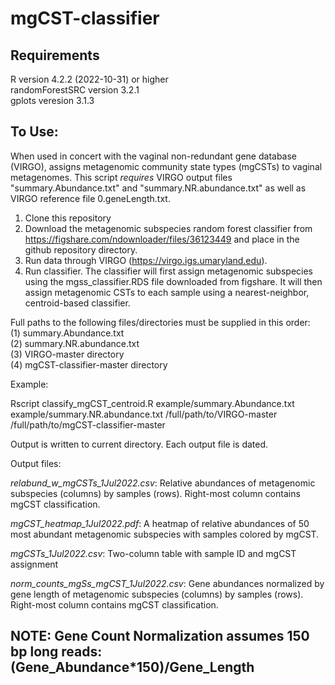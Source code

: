 # mgCST-classifier

## Requirements
R version 4.2.2 (2022-10-31) or higher<br>
randomForestSRC version 3.2.1<br>
gplots veresion 3.1.3<br>

## To Use: 
When used in concert with the vaginal non-redundant gene database (VIRGO), assigns metagenomic community state types (mgCSTs) to vaginal metagenomes. 
This script *requires* VIRGO output files "summary.Abundance.txt" and "summary.NR.abundance.txt" as well as VIRGO reference file 0.geneLength.txt.

  1. Clone this repository
  2. Download the metagenomic subspecies random forest classifier from https://figshare.com/ndownloader/files/36123449 and place in the github repository directory. 
  3. Run data through VIRGO (https://virgo.igs.umaryland.edu).
  4. Run classifier. The classifier will first assign metagenomic subspecies using the mgss_classifier.RDS file downloaded from figshare. It will then assign metagenomic CSTs to each sample using a nearest-neighbor, centroid-based classifier. 

Full paths to the following files/directories must be supplied in this order:<br>
(1) summary.Abundance.txt<br>
(2) summary.NR.abundance.txt<br>
(3) VIRGO-master directory<br>
(4) mgCST-classifier-master directory<br>

Example: 

Rscript classify_mgCST_centroid.R   example/summary.Abundance.txt   example/summary.NR.abundance.txt   /full/path/to/VIRGO-master   /full/path/to/mgCST-classifier-master

Output is written to current directory. Each output file is dated.

Output files: 

*relabund_w_mgCSTs_1Jul2022.csv*: Relative abundances of metagenomic subspecies (columns) by samples (rows). Right-most column contains mgCST classification.

*mgCST_heatmap_1Jul2022.pdf*: A heatmap of relative abundances of 50 most abundant metagenomic subspecies with samples colored by mgCST. 

*mgCSTs_1Jul2022.csv*: Two-column table with sample ID and mgCST assignment

*norm_counts_mgSs_mgCST_1Jul2022.csv*: Gene abundances normalized by gene length of metagenomic subspecies (columns) by samples (rows). Right-most column contains mgCST classification. <br>

## NOTE: Gene Count Normalization assumes 150 bp long reads: (Gene_Abundance*150)/Gene_Length
